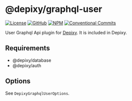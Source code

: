 # @depixy/graphql-user

[![License][license-badge]][license] [![GitHub][github-badge]][github] [![NPM][npm-badge]][npm] [![Conventional Commits][conventional-commits-badge]][conventional-commits]

User Graphql Api plugin for [Depixy][depixy]. It is included in Depixy.

## Requirements

- @depixy/database
- @depixy/auth

## Options

See `DepixyGraphqlUserOptions`.

[depixy]: https://github.com/depixy/depixy
[conventional-commits]: https://conventionalcommits.org
[conventional-commits-badge]: https://img.shields.io/badge/Conventional%20Commits-1.0.0-yellow.svg
[license]: ./LICENSE
[license-badge]: https://img.shields.io/github/license/depixy/graphql-user?label=License
[npm]: https://www.npmjs.com/package/@depixy/graphql-user
[npm-badge]: https://img.shields.io/npm/v/@depixy/graphql-user
[github]: https://github.com/depixy/graphql-user
[github-badge]: https://img.shields.io/github/package-json/v/depixy/graphql-user?label=GitHub

